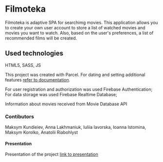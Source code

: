 # Filmoteka

Filmoteka is adaptive SPA for searchimg movies. This application allows you to
create your own user account to store a list of watched movies and movies you
want to watch. Also, based on the user's preferences, a list of recommended
films will be created.

## Used technologies

HTML5, SASS, JS

This project was created with Parcel. For dating and setting additional features
[refer to documentation](https://parceljs.org/).

For user registration and authorization was used Firebase Authentication; For
data storage was used Firebase Realtime Database;

Information about movies received from Movie Database API

### Contibutors

Maksym Kundieiev, Anna Lakhmaniuk, Iuliia Iavorska, Ioanna Istomina, Maksym
Korolko, Anatolii Riabohlyst

#### Presentation

Presentation of the project
[link to presentation](https://drive.google.com/file/d/1yLDocMnvx7b8CLmClaylT7mCpVYene4j/view?usp=sharing)
